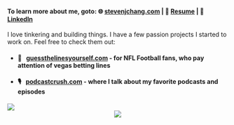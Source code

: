 #### To learn more about me, goto: 🌐 [stevenjchang.com](https://stevenjchang.com)  |  📝 [Resume](https://bit.ly/stevenjchang-resume) | 💼 [LinkedIn](https://bit.ly/stevenjchang-linkedin)

I love tinkering and building things. I have a few passion projects I started to work on. Feel free to check them out:

- #### 🏈 &nbsp; [guessthelinesyourself.com](https://guessthelinesyourself.com/) - for NFL Football fans, who pay attention of vegas betting lines
- #### 🎙️ &nbsp; [podcastcrush.com](https://podcastcrush.com) - where I talk about my favorite podcasts and episodes

<!-- Google Analytics tracking pixel -->
<img src="https://www.google-analytics.com/collect?v=1&tid=UA-73381859-8&cid=555&t=event&ec=github&ea=view">

<!-- Tracking Visitor Counter -->
<div align="center">
<!--   Visitor count<br> -->
  <img src="https://profile-counter.glitch.me/steve123uniquecounter/count.svg" />
</div>

<!--
**stevenjchang/stevenjchang** is a ✨ _special_ ✨ repository because its `README.md` (this file) appears on your GitHub profile.
Hi there 👋

- #### 🎾  [gettennisalerts.com](https://gettennisalerts.com) - where you can sign up for email alerts for your favorite tennis players

Here are some ideas to get you started:

- 🔭 I’m currently working on ...
- 🌱 I’m currently learning ...
- 👯 I’m looking to collaborate on ...
- 🤔 I’m looking for help with ...
- 💬 Ask me about ...
- 📫 How to reach me: ...
- 😄 Pronouns: ...
- ⚡ Fun fact: ...
-->
